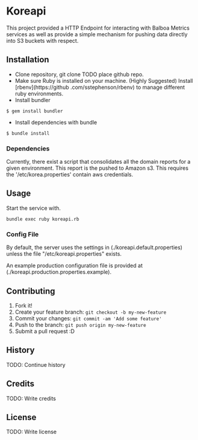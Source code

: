 # Koreapi

This project provided a HTTP Endpoint for interacting with Balboa Metrics services
as well as provide a simple mechanism for pushing data directly into S3 buckets with respect.

## Installation

* Clone repository, git clone TODO place github repo.
* Make sure Ruby is installed on your machine. (Highly Suggested) Install [rbenv](https://github
.com/sstephenson/rbenv) to manage different ruby environments.
* Install bundler

```
$ gem install bundler
```

* Install dependencies with bundle

```
$ bundle install
```

### Dependencies

Currently, there exist a script that consolidates all the domain reports for a given environment.  This report
 is the pushed to Amazon s3.  This requires the '/etc/korea.properties' contain aws credentials.

## Usage

Start the service with.

```
bundle exec ruby koreapi.rb
```

### Config File

By default, the server uses the settings in (./koreapi.default.properties) unless the file "/etc/koreapi.properties" exists.

An example production configuration file is provided at (./koreapi.production.properties.example).

## Contributing

1. Fork it!
2. Create your feature branch: `git checkout -b my-new-feature`
3. Commit your changes: `git commit -am 'Add some feature'`
4. Push to the branch: `git push origin my-new-feature`
5. Submit a pull request :D

## History

TODO: Continue history

## Credits

TODO: Write credits

## License

TODO: Write license
